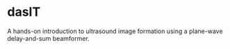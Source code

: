 # dasIT
A hands-on introduction to ultrasound image formation using a plane-wave delay-and-sum beamformer.
